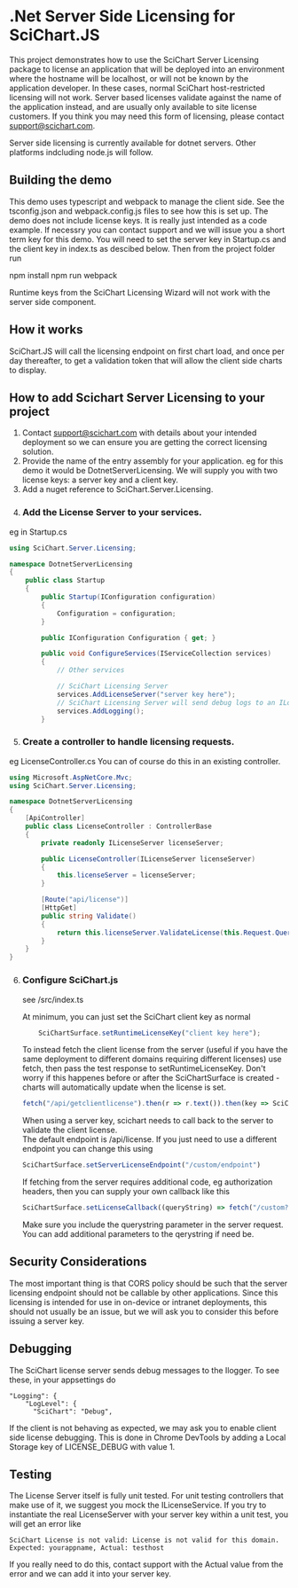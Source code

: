 # .Net Server Side Licensing for SciChart.JS

This project demonstrates how to use the SciChart Server Licensing package to license an application that will be deployed into an environment where the hostname will be localhost, or will not be known by the application developer.  In these cases, normal SciChart host-restricted licensing will not work.  Server based licenses validate against the name of the application instead, and are usually only available to site license customers.  If you think you may need this form of licensing, please contact support@scichart.com.

Server side licensing is currently available for dotnet servers.  Other platforms indcluding node.js will follow.

## Building the demo
This demo uses typescript and webpack to manage the client side.  See the tsconfig.json and webpack.config.js files to see how this is set up. 
The demo does not include license keys. It is really just intended as a code example.  If necessry you can contact support and we will issue you a short term key for this demo.  You will need to set the  server key in Startup.cs and the client key in index.ts as descibed below. Then from the project folder run

npm install
npm run webpack

Runtime keys from the SciChart Licensing Wizard will not work with the server side component.

## How it works

SciChart.JS will call the licensing endpoint on first chart load, and once per day thereafter, to get a validation token that will allow the client side charts to display. 

## How to add Scichart Server Licensing to your project

1.  Contact support@scichart.com with details about your intended deployment so we can ensure you are getting the correct licensing solution.
2.  Provide the name of the entry assembly for your application.  eg for this demo it would be DotnetServerLicensing.  We will supply you with two license keys: a server key and a client key.
3.  Add a nuget reference to SciChart.Server.Licensing.
4.  ### Add the License Server to your services.  
eg in Startup.cs
```c#
using SciChart.Server.Licensing;

namespace DotnetServerLicensing
{
    public class Startup
    {
        public Startup(IConfiguration configuration)
        {
            Configuration = configuration;
        }

        public IConfiguration Configuration { get; }

        public void ConfigureServices(IServiceCollection services)
        {
            // Other services

            // SciChart Licensing Server
            services.AddLicenseServer("server key here");
            // SciChart Licensing Server will send debug logs to an ILogger if available.
            services.AddLogging();
        }
```

5.  ### Create a controller to handle licensing requests.  
eg LicenseController.cs
You can of course do this in an existing controller.  
```c#
using Microsoft.AspNetCore.Mvc;
using SciChart.Server.Licensing;

namespace DotnetServerLicensing
{
    [ApiController]
    public class LicenseController : ControllerBase
    {
        private readonly ILicenseServer licenseServer;

        public LicenseController(ILicenseServer licenseServer)
        {
            this.licenseServer = licenseServer;
        }

        [Route("api/license")]
        [HttpGet]
        public string Validate()
        {
            return this.licenseServer.ValidateLicense(this.Request.QueryString);
        }
    }
}
```

6. ### Configure SciChart.js
    see /src/index.ts

    At minimum, you can just set the SciChart client key as normal
    ```js   
        SciChartSurface.setRuntimeLicenseKey("client key here");
    ```
    To instead fetch the client license from the server (useful if you have the same deployment to different domains requiring different licenses)
    use fetch, then pass the test response to setRuntimeLicenseKey. Don't worry if this happenes before or after the SciChartSurface is created - charts will automatically update when the license is set.
    ```js 
    fetch("/api/getclientlicense").then(r => r.text()).then(key => SciChartSurface.setRuntimeLicenseKey(key));
    ```
    When using a server key, scichart needs to call back to the server to validate the client license.  
    The default endpoint is /api/license.  If you just need to use a different endpoint you can change this using
    ```js 
    SciChartSurface.setServerLicenseEndpoint("/custom/endpoint")
    ```
    If fetching from the server requires additional code, eg authorization headers, then you can supply your own callback like this
    ```js
    SciChartSurface.setLicenseCallback((queryString) => fetch("/custom?"+queryString, { headers: { authorization: <whatever is needed here > }));
    ```
    Make sure you include the querystring parameter in the server request.  You can add additional parameters to the qerystring if need be.

## Security Considerations

The most important thing is that CORS policy should be such that the server licensing endpoint should not be callable by other applications.  Since this licensing is intended for use in on-device or intranet deployments, this should not usually be an issue, but we will ask you to consider this before issuing a server key.

## Debugging
The SciChart license server sends debug messages to the Ilogger.  To see these, in your appsettings do
```
"Logging": {
    "LogLevel": {
      "SciChart": "Debug",
```
If the client is not behaving as expected, we may ask you to enable client side license debugging.  This is done in Chrome DevTools by adding a Local Storage key of LICENSE_DEBUG with value 1.

## Testing
The License Server itself is fully unit tested.
For unit testing controllers that make use of it, we suggest you mock the ILicenseService.
If you try to instantiate the real LicenseServer with your server key within a unit test, you will get an error like
```
SciChart License is not valid: License is not valid for this domain. Expected: yourappname, Actual: testhost
```
If you really need to do this, contact support with the Actual value from the error and we can add it into your server key.
